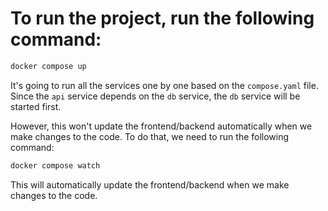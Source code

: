 # To run the project, run the following command:

```bash
docker compose up
```

It's going to run all the services one by one based on the `compose.yaml` file.
Since the `api` service depends on the `db` service, the `db` service will be started first.

However, this won't update the frontend/backend automatically when we make changes to the code.
To do that, we need to run the following command:

```bash
docker compose watch
```

This will automatically update the frontend/backend when we make changes to the code.